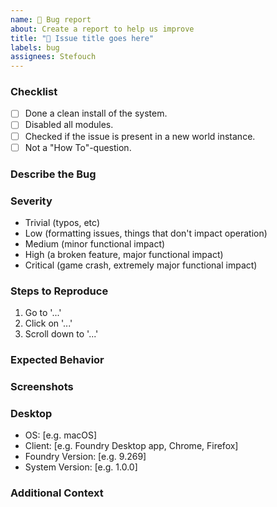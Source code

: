 ```yaml
---
name: 🐛 Bug report
about: Create a report to help us improve
title: "🐛 Issue title goes here"
labels: bug
assignees: Stefouch
---
```

### Checklist
<!-- Before posting a bug make sure you have disabled all modules and checked if the issue is still present. -->
- [ ] Done a clean install of the system.
- [ ] Disabled all modules.
- [ ] Checked if the issue is present in a new world instance.
- [ ] Not a "How To"-question.

### Describe the Bug
<!-- A clear and concise description of what the bug is. -->

### Severity
<!-- Choose one and delete the others -->
- Trivial (typos, etc)
- Low (formatting issues, things that don't impact operation)
- Medium (minor functional impact)
- High (a broken feature, major functional impact)
- Critical (game crash, extremely major functional impact)

### Steps to Reproduce
<!-- Indicate here the steps to reproduce this bug. -->

1. Go to '...'
2. Click on '...'
3. Scroll down to '...'

### Expected Behavior
<!-- A clear and concise description of what you expected to happen. -->

### Screenshots
<!-- If applicable, add screenshots to help explain your problem. -->

### Desktop
<!-- Please complete the following information. -->
- OS: [e.g. macOS]
- Client: [e.g. Foundry Desktop app, Chrome, Firefox]
- Foundry Version: [e.g. 9.269]
- System Version: [e.g. 1.0.0]

### Additional Context
<!-- Add any other context about the problem here. -->
